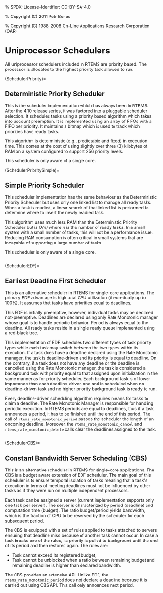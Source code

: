 % SPDX-License-Identifier: CC-BY-SA-4.0

% Copyright (C) 2011 Petr Benes

% Copyright (C) 1988, 2008 On-Line Applications Research Corporation (OAR)

# Uniprocessor Schedulers

All uniprocessor schedulers included in RTEMS are priority based. The
processor is allocated to the highest priority task allowed to run.

(SchedulerPriority)=

## Deterministic Priority Scheduler

This is the scheduler implementation which has always been in RTEMS. After the
4.10 release series, it was factored into a pluggable scheduler selection. It
schedules tasks using a priority based algorithm which takes into account
preemption. It is implemented using an array of FIFOs with a FIFO per
priority. It maintains a bitmap which is used to track which priorities have
ready tasks.

This algorithm is deterministic (e.g., predictable and fixed) in execution time.
This comes at the cost of using slightly over three (3) kilobytes of RAM on a
system configured to support 256 priority levels.

This scheduler is only aware of a single core.

(SchedulerPrioritySimple)=

## Simple Priority Scheduler

This scheduler implementation has the same behaviour as the Deterministic
Priority Scheduler but uses only one linked list to manage all ready tasks.
When a task is readied, a linear search of that linked list is performed to
determine where to insert the newly readied task.

This algorithm uses much less RAM than the Deterministic Priority Scheduler but
is *O(n)* where *n* is the number of ready tasks. In a small system with a
small number of tasks, this will not be a performance issue. Reducing RAM
consumption is often critical in small systems that are incapable of
supporting a large number of tasks.

This scheduler is only aware of a single core.

```{index} earliest deadline first scheduling
```

(SchedulerEDF)=

## Earliest Deadline First Scheduler

This is an alternative scheduler in RTEMS for single-core applications. The
primary EDF advantage is high total CPU utilization (theoretically up to
100%). It assumes that tasks have priorities equal to deadlines.

This EDF is initially preemptive, however, individual tasks may be declared
not-preemptive. Deadlines are declared using only Rate Monotonic manager whose
goal is to handle periodic behavior. Period is always equal to the deadline. All
ready tasks reside in a single ready queue implemented using a red-black tree.

This implementation of EDF schedules two different types of task priority types
while each task may switch between the two types within its execution. If a
task does have a deadline declared using the Rate Monotonic manager, the task
is deadline-driven and its priority is equal to deadline. On the contrary, if a
task does not have any deadline or the deadline is cancelled using the Rate
Monotonic manager, the task is considered a background task with priority equal
to that assigned upon initialization in the same manner as for priority
scheduler. Each background task is of lower importance than each
deadline-driven one and is scheduled when no deadline-driven task and no higher
priority background task is ready to run.

Every deadline-driven scheduling algorithm requires means for tasks to claim a
deadline. The Rate Monotonic Manager is responsible for handling periodic
execution. In RTEMS periods are equal to deadlines, thus if a task announces a
period, it has to be finished until the end of this period. The call of
`rtems_rate_monotonic_period` passes the scheduler the length of an oncoming
deadline. Moreover, the `rtems_rate_monotonic_cancel` and
`rtems_rate_monotonic_delete` calls clear the deadlines assigned to the task.

```{index} constant bandwidth server scheduling
```

(SchedulerCBS)=

## Constant Bandwidth Server Scheduling (CBS)

This is an alternative scheduler in RTEMS for single-core applications. The
CBS is a budget aware extension of EDF scheduler. The main goal of this
scheduler is to ensure temporal isolation of tasks meaning that a task's
execution in terms of meeting deadlines must not be influenced by other tasks
as if they were run on multiple independent processors.

Each task can be assigned a server (current implementation supports only one
task per server). The server is characterized by period (deadline) and
computation time (budget). The ratio budget/period yields bandwidth, which is
the fraction of CPU to be reserved by the scheduler for each subsequent period.

The CBS is equipped with a set of rules applied to tasks attached to servers
ensuring that deadline miss because of another task cannot occur. In case a
task breaks one of the rules, its priority is pulled to background until the
end of its period and then restored again. The rules are:

- Task cannot exceed its registered budget,
- Task cannot be unblocked when a ratio between remaining budget and remaining
  deadline is higher than declared bandwidth.

The CBS provides an extensive API. Unlike EDF, the
`rtems_rate_monotonic_period` does not declare a deadline because it is
carried out using CBS API. This call only announces next period.
